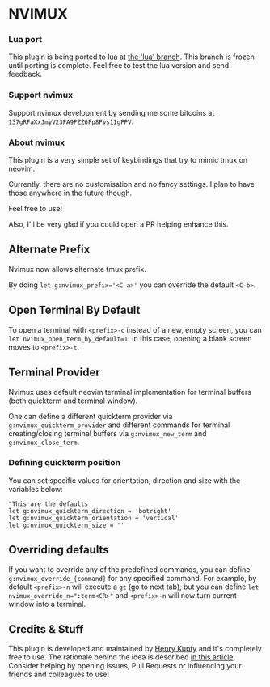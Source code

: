 NVIMUX
======

### Lua port

This plugin is being ported to lua at [the 'lua' branch](https://github.com/hkupty/nvimux/tree/lua). This branch is frozen until porting is complete.
Feel free to test the lua version and send feedback.

### Support nvimux
Support nvimux development by sending me some bitcoins at `137gRFaXxJmyV23FA9PZZ6Fp8Pvs11gPPV`.


### About nvimux

This plugin is a very simple set of keybindings that try to mimic tmux on neovim.

Currently, there are no customisation and no fancy settings. I plan to have those anywhere in the future though.

Feel free to use!

Also, I'll be very glad if you could open a PR helping enhance this.

Alternate Prefix
----------------

Nvimux now allows alternate tmux prefix.

By doing `let g:nvimux_prefix='<C-a>'` you can override the default `<C-b>`.

Open Terminal By Default
------------------------

To open a terminal with `<prefix>-c` instead of a new, empty screen, you can `let nvimux_open_term_by_default=1`.
In this case, opening a blank screen moves to `<prefix>-t`.

Terminal Provider
-----------------

Nvimux uses default neovim terminal implementation for terminal buffers (both quickterm and terminal window).

One can define a different quickterm provider via `g:nvimux_quickterm_provider` and different commands for
terminal creating/closing terminal buffers via `g:nvimux_new_term` and `g:nvimux_close_term`.

### Defining quickterm position

You can set specific values for orientation, direction and size with the variables below:

```vim
"This are the defaults
let g:nvimux_quickterm_direction = 'botright'
let g:nvimux_quickterm_orientation = 'vertical'
let g:nvimux_quickterm_size = ''
```

Overriding defaults
-------------------

If you want to override any of the predefined commands, you can define `g:nvimux_override_{command}` for any specified command.
For example, by default `<prefix>-n` will execute a `gt` (go to next tab), but you can define `let nvimux_override_n=":term<CR>"` and
`<prefix>-n` will now turn current window into a terminal.


Credits & Stuff
---------------

This plugin is developed and maintained by [Henry Kupty](http://github.com/hkupty) and it's completely free to use.
The rationale behind the idea is described [in this article](http://hkupty.github.io/2016/Ditching-TMUX/).
Consider helping by opening issues, Pull Requests or influencing your friends and colleagues to use!
